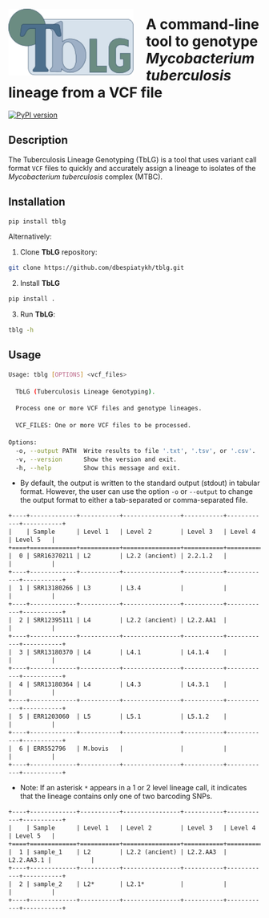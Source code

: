 <img align ="left" src=https://github.com/dbespiatykh/tblg/raw/main/assets/logo.svg width=250px style="padding-right: 25px; padding-top: 25px;">

# A command-line tool to genotype _Mycobacterium tuberculosis_ lineage from a VCF file

[![PyPI version](https://badge.fury.io/py/tblg.svg)](https://badge.fury.io/py/tblg)

## Description

The Tuberculosis Lineage Genotyping (TbLG) is a tool that uses variant call format `VCF` files to quickly and accurately assign a lineage to isolates of the _Mycobacterium tuberculosis_ complex (MTBC).

## Installation

```bash
pip install tblg
```

Alternatively:

1. Clone **TbLG** repository:

```bash
git clone https://github.com/dbespiatykh/tblg.git
```

2. Install **TbLG**

```bash
pip install .
```

3. Run **TbLG**:

```bash
tblg -h
```

## Usage

```bash
Usage: tblg [OPTIONS] <vcf_files>

  TbLG (Tuberculosis Lineage Genotyping).

  Process one or more VCF files and genotype lineages.

  VCF_FILES: One or more VCF files to be processed.

Options:
  -o, --output PATH  Write results to file '.txt', '.tsv', or '.csv'.
  -v, --version      Show the version and exit.
  -h, --help         Show this message and exit.
```

- By default, the output is written to the standard output (stdout) in tabular format. However, the user can use the option `-o` or `--output` to change the output format to either a tab-separated or comma-separated file.

```
+----+-------------+-----------+----------------+-----------+------------+-----------+
|    | Sample      | Level 1   | Level 2        | Level 3   | Level 4    | Level 5   |
+====+=============+===========+================+===========+============+===========+
|  0 | SRR16370211 | L2        | L2.2 (ancient) | 2.2.1.2   |            |           |
+----+-------------+-----------+----------------+-----------+------------+-----------+
|  1 | SRR13180266 | L3        | L3.4           |           |            |           |
+----+-------------+-----------+----------------+-----------+------------+-----------+
|  2 | SRR12395111 | L4        | L2.2 (ancient) | L2.2.AA1  |            |           |
+----+-------------+-----------+----------------+-----------+------------+-----------+
|  3 | SRR13180370 | L4        | L4.1           | L4.1.4    |            |           |
+----+-------------+-----------+----------------+-----------+------------+-----------+
|  4 | SRR13180364 | L4        | L4.3           | L4.3.1    |            |           |
+----+-------------+-----------+----------------+-----------+------------+-----------+
|  5 | ERR1203060  | L5        | L5.1           | L5.1.2    |            |           |
+----+-------------+-----------+----------------+-----------+------------+-----------+
|  6 | ERR552796   | M.bovis   |                |           |            |           |
+----+-------------+-----------+----------------+-----------+------------+-----------+
```

- Note: If an asterisk `*` appears in a 1 or 2 level lineage call, it indicates that the lineage contains only one of two barcoding SNPs.

```
+----+-------------+-----------+----------------+-----------+------------+-----------+
|    | Sample      | Level 1   | Level 2        | Level 3   | Level 4    | Level 5   |
+====+=============+===========+================+===========+============+===========+
|  1 | sample_1    | L2        | L2.2 (ancient) | L2.2.AA3  | L2.2.AA3.1 |           |
+----+-------------+-----------+----------------+-----------+------------+-----------+
|  2 | sample_2    | L2*       | L2.1*          |           |            |           |
+----+-------------+-----------+----------------+-----------+------------+-----------+
```
